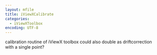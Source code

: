 ```yaml
---
layout: mfile
title: iViewXCalibrate
categories:
  - iViewXToolbox
encoding: UTF-8
---
```


calibration routine of iViewX toolbox
could also double as driftcorrection with a single point?
